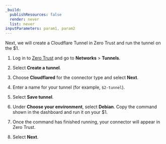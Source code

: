 ```yaml
---
_build:
  publishResources: false
  render: never
  list: never
inputParameters: param1, param2
---
```


Next, we will create a Cloudflare Tunnel in Zero Trust and run the tunnel on the $1.

1. Log in to [Zero Trust](https://one.dash.cloudflare.com) and go to **Networks** > **Tunnels**.

2. Select **Create a tunnel**.

3. Choose **Cloudflared** for the connector type and select **Next**.

4. Enter a name for your tunnel (for example, `$2-tunnel`).

5. Select **Save tunnel**.

6. Under **Choose your environment**, select **Debian**. Copy the command shown in the dashboard and run it on your $1.

7. Once the command has finished running, your connector will appear in Zero Trust.

8. Select **Next**.
